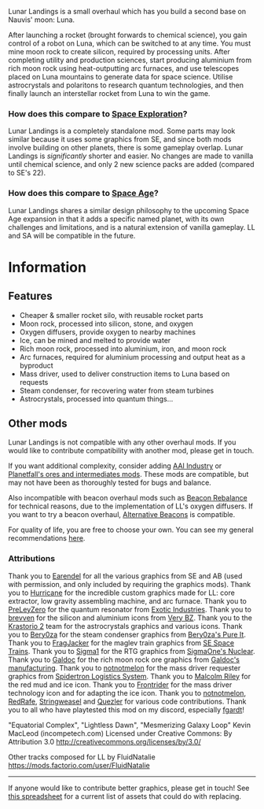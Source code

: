 Lunar Landings is a small overhaul which has you build a second base on Nauvis' moon: Luna.

After launching a rocket (brought forwards to chemical science), you gain control of a robot on Luna, which can be switched to at any time. You must mine moon rock to create silicon, required by processing units. After completing utility and production sciences, start producing aluminium from rich moon rock using heat-outputting arc furnaces, and use telescopes placed on Luna mountains to generate data for space science. Utilise astrocrystals and polaritons to research quantum technologies, and then finally launch an interstellar rocket from Luna to win the game.

### How does this compare to [Space Exploration](https://mods.factorio.com/mod/space-exploration)?
Lunar Landings is a completely standalone mod. Some parts may look similar because it uses some graphics from SE, and since both mods involve building on other planets, there is some gameplay overlap.
Lunar Landings is _significantly_ shorter and easier. No changes are made to vanilla until chemical science, and only 2 new science packs are added (compared to SE's 22).

### How does this compare to [Space Age](https://factorio.com/blog/post/fff-373)?
Lunar Landings shares a similar design philosophy to the upcoming Space Age expansion in that it adds a specific named planet, with its own challenges and limitations, and is a natural extension of vanilla gameplay. LL and SA will be compatible in the future.

# Information

## Features
- Cheaper & smaller rocket silo, with reusable rocket parts
- Moon rock, processed into silicon, stone, and oxygen
- Oxygen diffusers, provide oxygen to nearby machines
- Ice, can be mined and melted to provide water
- Rich moon rock, processed into aluminium, iron, and moon rock
- Arc furnaces, required for aluminium processing and output heat as a byproduct
- Mass driver, used to deliver construction items to Luna based on requests
- Steam condenser, for recovering water from steam turbines
- Astrocrystals, processed into quantum things...

## Other mods
Lunar Landings is not compatible with any other overhaul mods. If you would like to contribute compatibility with another mod, please get in touch.

If you want additional complexity, consider adding [AAI Industry](https://mods.factorio.com/mod/aai-industry) or [Planetfall's ores and intermediates mods](https://mods.factorio.com/user/planetfall). These mods are compatible, but may not have been as thoroughly tested for bugs and balance.

Also incompatible with beacon overhaul mods such as [Beacon Rebalance](https://mods.factorio.com/mod/wret-beacon-rebalance-mod) for technical reasons, due to the implementation of LL's oxygen diffusers. If you want to try a beacon overhaul, [Alternative Beacons](https://mods.factorio.com/mod/alternative-beacons) is compatible.

For quality of life, you are free to choose your own. You can see my general recommendations [here](https://mods.factorio.com/mod/X-QoL).

### Attributions
Thank you to [Earendel](https://mods.factorio.com/user/Earendel) for all the various graphics from SE and AB (used with permission, and only included by requiring the graphics mods).
Thank you to [Hurricane](https://mods.factorio.com/user/Hurricane046) for the incredible custom graphics made for LL: core extractor, low gravity assembling machine, and arc furnace.
Thank you to [PreLeyZero](https://mods.factorio.com/user/PreLeyZero) for the quantum resonator from [Exotic Industries](https://mods.factorio.com/mod/exotic-industries).
Thank you to [brevven](https://mods.factorio.com/user/brevven) for the silicon and aluminium icons from [Very BZ](https://mods.factorio.com/mod/bzvery).
Thank you to the [Krastorio 2](https://mods.factorio.com/mod/Krastorio2) team for the astrocrystals graphics and various icons.
Thank you to [Bery0za](https://mods.factorio.com/user/Bery0za) for the steam condenser graphics from [Bery0za's Pure It](https://mods.factorio.com/mod/bery0zas-pure-it).
Thank you to [FragJacker](https://mods.factorio.com/user/FragJacker) for the maglev train graphics from [SE Space Trains](https://mods.factorio.com/mod/se-space-trains).
Thank you to [Sigma1](https://mods.factorio.com/user/Sigma1) for the RTG graphics from [SigmaOne's Nuclear](https://mods.factorio.com/mods/Sigma1/SigmaOne_Nuclear).
Thank you to [Galdoc](https://mods.factorio.com/user/Galdoc) for the rich moon rock ore graphics from [Galdoc's manufacturing](https://mods.factorio.com/mod/galdocs-manufacturing).
Thank you to [notnotmelon](https://mods.factorio.com/user/notnotmelon) for the mass driver requester graphics from [Spidertron Logistics System](https://mods.factorio.com/mod/spidertron-logistics).
Thank you to [Malcolm Riley](https://github.com/malcolmriley/unused-renders) for the red mud and ice icon.
Thank you to [Frontrider](https://mods.factorio.com/user/Frontrider) for the mass driver technology icon and for adapting the ice icon.
Thank you to [notnotmelon](https://mods.factorio.com/user/notnotmelon), [RedRafe](https://mods.factorio.com/user/RedRafe), [Stringweasel](https://mods.factorio.com/user/Stringweasel) and [Quezler](https://mods.factorio.com/user/Quezler) for various code contributions.
Thank you to all who have playtested this mod on my discord, especially [fgardt](https://mods.factorio.com/user/fgardt)!

"Equatorial Complex", "Lightless Dawn", "Mesmerizing Galaxy Loop"
Kevin MacLeod (incompetech.com)
Licensed under Creative Commons: By Attribution 3.0
http://creativecommons.org/licenses/by/3.0/

Other tracks composed for LL by FluidNatalie
https://mods.factorio.com/user/FluidNatalie

---
If anyone would like to contribute better graphics, please get in touch! See [this spreadsheet](https://docs.google.com/spreadsheets/d/1FhgrZ515K0LOmLnjiVnLSTErVAsyBAdzu2bxaOg-TPY/edit?usp=sharing) for a current list of assets that could do with replacing.
